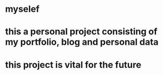 # myselef

# this a personal project consisting of my portfolio, blog and personal data

# this project is vital for the future
